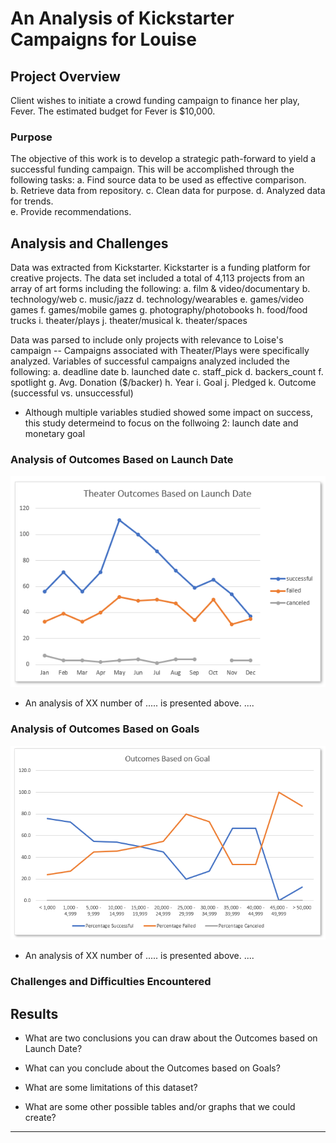 # An Analysis of Kickstarter Campaigns for Louise

## Project Overview
Client wishes to initiate a crowd funding campaign to finance her play, Fever. The estimated budget for Fever is $10,000.  

### Purpose
The objective of this work is to develop a strategic path-forward to yield a successful funding campaign.  This will be accomplished through the following tasks:
       a. Find source data to be used as effective comparison.  
        b. Retrieve data from repository.
     c. Clean data for purpose. 
     d. Analyzed data for trends.  
     e. Provide recommendations.  

## Analysis and Challenges
Data was extracted from Kickstarter.  Kickstarter is a funding platform for creative projects.  The data set included a total of 4,113 projects from an array of art forms including the following: 
     a. film & video/documentary
     b. technology/web
     c. music/jazz
     d. technology/wearables
     e. games/video games
     f. games/mobile games
     g. photography/photobooks
     h. food/food trucks
     i. theater/plays
     j. theater/musical
     k. theater/spaces

Data was parsed to include only projects with relevance to Loise's campaign -- Campaigns associated with Theater/Plays were specifically analyzed.  Variables of successful campaigns analyzed included the following: 
     a. deadline date
     b. launched date
     c. staff_pick
     d. backers_count
     f. spotlight
     g. Avg. Donation ($/backer)
     h. Year
     i. Goal
     j. Pledged
     k. Outcome (successful vs. unsuccessful)

- Although multiple variables studied showed some impact on success, this study determeind to focus on the follwoing 2:  launch date and monetary goal


### Analysis of Outcomes Based on Launch Date

![Theater_Outcomes_vs_Launch.PNG](https://github.com/MikeHankinson/kickstarter-analysis/blob/master/Theater_Outcomes_vs_Launch.PNG)

- An analysis of XX number of ..... is presented above.  ....

### Analysis of Outcomes Based on Goals

![Outcomes_vs_Goals.PNG](https://github.com/MikeHankinson/kickstarter-analysis/blob/master/Outcomes_vs_Goals.PNG)

- An analysis of XX number of ..... is presented above.  ....

### Challenges and Difficulties Encountered

## Results

- What are two conclusions you can draw about the Outcomes based on Launch Date?

- What can you conclude about the Outcomes based on Goals?

- What are some limitations of this dataset?

- What are some other possible tables and/or graphs that we could create?






-----------------------------------------------------------------------------------------------------------
